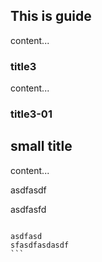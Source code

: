 ## This is guide
content...

### title3
content...

### title3-01

## small title
content...


asdfasdf


asdfasfd

````

asdfasd
sfasdfasdasdf
```